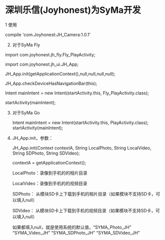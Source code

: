 # 深圳乐信(Joyhonest)为SyMa开发

1 使用 

  compile 'com.Joyhonest:JH_Camera:1.0.1'

2. 对于SyMa Fly

 import com.joyhonest.jh_fly.Fly_PlayActivity;
 
 import com.joyhonest.jh_ui.JH_App;
 
  
   JH_App.init(getApplicationContext(),null,null,null,null);
   
   JH_App.checkDeviceHasNavigationBar(this);
   
   Intent mainIntent = new Intent(startActivity.this, Fly_PlayActivity.class);
  
   startActivity(mainIntent);
   
3. 对于SyMa Go

   Intent mainIntent = new Intent(startActivity.this, PlayActivity.class);  
   startActivity(mainIntent);

   
4.  JH_App.init，参数：
    
    JH_App.init(Context contextA, String LocalPhoto, String LocalVideo, String SDPhoto, String SDVideo);
    
    contextA = getApplicationContext();
    
    LocalPhoto：录像到手机的的相片目录
    
    LocalVideo：录像到手机的的视频目录
    
    SDPhoto：   从模块SD卡上下载到手机的相片目录（如果模块不支持SD卡，可以填入null）
    
    SDVideo：   从模块SD卡上下载到手机的视频目录（如果模块不支持SD卡，可以填入null）
    
    
    如果都填入null，就是使用系统的默认值，“SYMA_Photo_JH”  “SYMA_Video_JH”  “SYMA_SDPhoto_JH”  “SYMA_SDVideo_JH”
   
